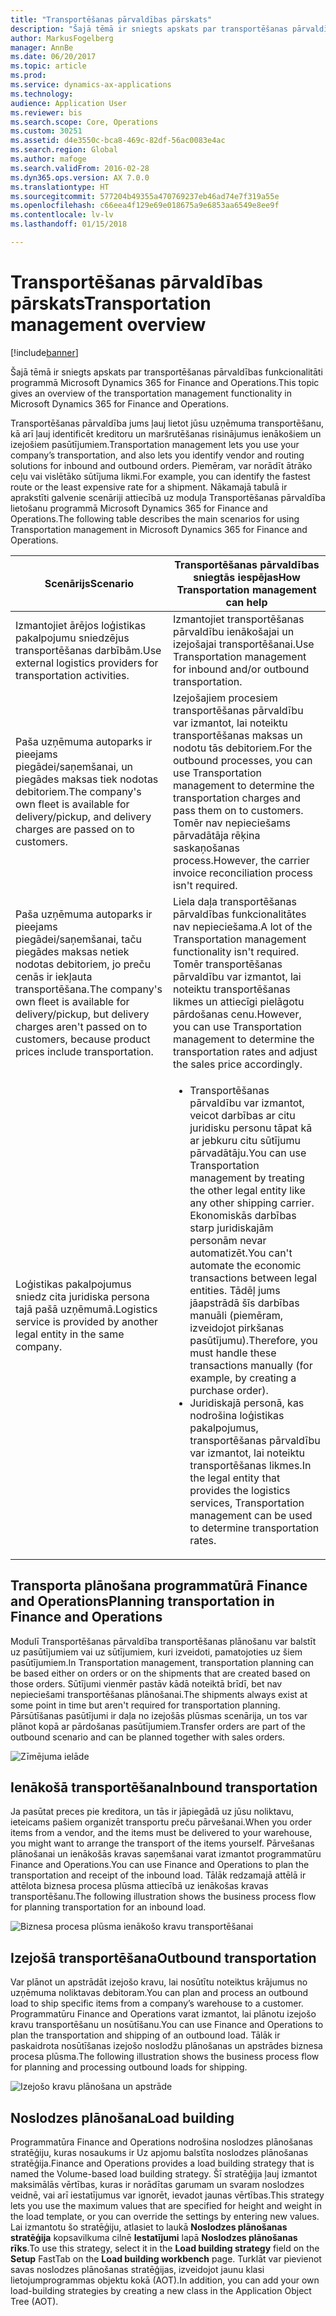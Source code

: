 ```yaml
---
title: "Transportēšanas pārvaldības pārskats"
description: "Šajā tēmā ir sniegts apskats par transportēšanas pārvaldības funkcionalitāti programmā Microsoft Dynamics 365 for Finance and Operations."
author: MarkusFogelberg
manager: AnnBe
ms.date: 06/20/2017
ms.topic: article
ms.prod: 
ms.service: dynamics-ax-applications
ms.technology: 
audience: Application User
ms.reviewer: bis
ms.search.scope: Core, Operations
ms.custom: 30251
ms.assetid: d4e3550c-bca8-469c-82df-56ac0083e4ac
ms.search.region: Global
ms.author: mafoge
ms.search.validFrom: 2016-02-28
ms.dyn365.ops.version: AX 7.0.0
ms.translationtype: HT
ms.sourcegitcommit: 577204b49355a470769237eb46ad74e7f319a55e
ms.openlocfilehash: c66eea4f129e69e018675a9e6853aa6549e8ee9f
ms.contentlocale: lv-lv
ms.lasthandoff: 01/15/2018

---
```


# <a name="transportation-management-overview"></a><span data-ttu-id="cf7a1-103">Transportēšanas pārvaldības pārskats</span><span class="sxs-lookup"><span data-stu-id="cf7a1-103">Transportation management overview</span></span>

[!include[banner](../includes/banner.md)]


<span data-ttu-id="cf7a1-104">Šajā tēmā ir sniegts apskats par transportēšanas pārvaldības funkcionalitāti programmā Microsoft Dynamics 365 for Finance and Operations.</span><span class="sxs-lookup"><span data-stu-id="cf7a1-104">This topic gives an overview of the transportation management functionality in Microsoft Dynamics 365 for Finance and Operations.</span></span>

<span data-ttu-id="cf7a1-105">Transportēšanas pārvaldība jums ļauj lietot jūsu uzņēmuma transportēšanu, kā arī ļauj identificēt kreditoru un maršrutēšanas risinājumus ienākošiem un izejošiem pasūtījumiem.</span><span class="sxs-lookup"><span data-stu-id="cf7a1-105">Transportation management lets you use your company’s transportation, and also lets you identify vendor and routing solutions for inbound and outbound orders.</span></span> <span data-ttu-id="cf7a1-106">Piemēram, var norādīt ātrāko ceļu vai vislētāko sūtījuma likmi.</span><span class="sxs-lookup"><span data-stu-id="cf7a1-106">For example, you can identify the fastest route or the least expensive rate for a shipment.</span></span> <span data-ttu-id="cf7a1-107">Nākamajā tabulā ir aprakstīti galvenie scenāriji attiecībā uz moduļa Transportēšanas pārvaldība lietošanu programmā Microsoft Dynamics 365 for Finance and Operations.</span><span class="sxs-lookup"><span data-stu-id="cf7a1-107">The following table describes the main scenarios for using Transportation management in Microsoft Dynamics 365 for Finance and Operations.</span></span>

<table>
<colgroup>
<col width="50%" />
<col width="50%" />
</colgroup>
<thead>
<tr class="header">
<th><span data-ttu-id="cf7a1-108">Scenārijs</span><span class="sxs-lookup"><span data-stu-id="cf7a1-108">Scenario</span></span></th>
<th><span data-ttu-id="cf7a1-109">Transportēšanas pārvaldības sniegtās iespējas</span><span class="sxs-lookup"><span data-stu-id="cf7a1-109">How Transportation management can help</span></span></th>
</tr>
</thead>
<tbody>
<tr class="odd">
<td><span data-ttu-id="cf7a1-110">Izmantojiet ārējos loģistikas pakalpojumu sniedzējus transportēšanas darbībām.</span><span class="sxs-lookup"><span data-stu-id="cf7a1-110">Use external logistics providers for transportation activities.</span></span></td>
<td><span data-ttu-id="cf7a1-111">Izmantojiet transportēšanas pārvaldību ienākošajai un izejošajai transportēšanai.</span><span class="sxs-lookup"><span data-stu-id="cf7a1-111">Use Transportation management for inbound and/or outbound transportation.</span></span></td>
</tr>
<tr class="even">
<td><span data-ttu-id="cf7a1-112">Paša uzņēmuma autoparks ir pieejams piegādei/saņemšanai, un piegādes maksas tiek nodotas debitoriem.</span><span class="sxs-lookup"><span data-stu-id="cf7a1-112">The company's own fleet is available for delivery/pickup, and delivery charges are passed on to customers.</span></span></td>
<td><span data-ttu-id="cf7a1-113">Izejošajiem procesiem transportēšanas pārvaldību var izmantot, lai noteiktu transportēšanas maksas un nodotu tās debitoriem.</span><span class="sxs-lookup"><span data-stu-id="cf7a1-113">For the outbound processes, you can use Transportation management to determine the transportation charges and pass them on to customers.</span></span> <span data-ttu-id="cf7a1-114">Tomēr nav nepieciešams pārvadātāja rēķina saskaņošanas process.</span><span class="sxs-lookup"><span data-stu-id="cf7a1-114">However, the carrier invoice reconciliation process isn't required.</span></span></td>
</tr>
<tr class="odd">
<td><span data-ttu-id="cf7a1-115">Paša uzņēmuma autoparks ir pieejams piegādei/saņemšanai, taču piegādes maksas netiek nodotas debitoriem, jo preču cenās ir iekļauta transportēšana.</span><span class="sxs-lookup"><span data-stu-id="cf7a1-115">The company's own fleet is available for delivery/pickup, but delivery charges aren't passed on to customers, because product prices include transportation.</span></span></td>
<td><span data-ttu-id="cf7a1-116">Liela daļa transportēšanas pārvaldības funkcionalitātes nav nepieciešama.</span><span class="sxs-lookup"><span data-stu-id="cf7a1-116">A lot of the Transportation management functionality isn't required.</span></span> <span data-ttu-id="cf7a1-117">Tomēr transportēšanas pārvaldību var izmantot, lai noteiktu transportēšanas likmes un attiecīgi pielāgotu pārdošanas cenu.</span><span class="sxs-lookup"><span data-stu-id="cf7a1-117">However, you can use Transportation management to determine the transportation rates and adjust the sales price accordingly.</span></span></td>
</tr>
<tr class="even">
<td><span data-ttu-id="cf7a1-118">Loģistikas pakalpojumus sniedz cita juridiska persona tajā pašā uzņēmumā.</span><span class="sxs-lookup"><span data-stu-id="cf7a1-118">Logistics service is provided by another legal entity in the same company.</span></span></td>
<td><ul>
<li><span data-ttu-id="cf7a1-119">Transportēšanas pārvaldību var izmantot, veicot darbības ar citu juridisku personu tāpat kā ar jebkuru citu sūtījumu pārvadātāju.</span><span class="sxs-lookup"><span data-stu-id="cf7a1-119">You can use Transportation management by treating the other legal entity like any other shipping carrier.</span></span> <span data-ttu-id="cf7a1-120">Ekonomiskās darbības starp juridiskajām personām nevar automatizēt.</span><span class="sxs-lookup"><span data-stu-id="cf7a1-120">You can't automate the economic transactions between legal entities.</span></span> <span data-ttu-id="cf7a1-121">Tādēļ jums jāapstrādā šīs darbības manuāli (piemēram, izveidojot pirkšanas pasūtījumu).</span><span class="sxs-lookup"><span data-stu-id="cf7a1-121">Therefore, you must handle these transactions manually (for example, by creating a purchase order).</span></span></li>
<li><span data-ttu-id="cf7a1-122">Juridiskajā personā, kas nodrošina loģistikas pakalpojumus, transportēšanas pārvaldību var izmantot, lai noteiktu transportēšanas likmes.</span><span class="sxs-lookup"><span data-stu-id="cf7a1-122">In the legal entity that provides the logistics services, Transportation management can be used to determine transportation rates.</span></span></li>
</ul></td>
</tr>
</tbody>
</table>

## <a name="planning-transportation-in-finance-and-operations"></a><span data-ttu-id="cf7a1-123">Transporta plānošana programmatūrā Finance and Operations</span><span class="sxs-lookup"><span data-stu-id="cf7a1-123">Planning transportation in Finance and Operations</span></span>
<span data-ttu-id="cf7a1-124">Modulī Transportēšanas pārvaldība transportēšanas plānošanu var balstīt uz pasūtījumiem vai uz sūtījumiem, kuri izveidoti, pamatojoties uz šiem pasūtījumiem.</span><span class="sxs-lookup"><span data-stu-id="cf7a1-124">In Transportation management, transportation planning can be based either on orders or on the shipments that are created based on those orders.</span></span> <span data-ttu-id="cf7a1-125">Sūtījumi vienmēr pastāv kādā noteiktā brīdī, bet nav nepieciešami transportēšanas plānošanai.</span><span class="sxs-lookup"><span data-stu-id="cf7a1-125">The shipments always exist at some point in time but aren't required for transportation planning.</span></span> <span data-ttu-id="cf7a1-126">Pārsūtīšanas pasūtījumi ir daļa no izejošās plūsmas scenārija, un tos var plānot kopā ar pārdošanas pasūtījumiem.</span><span class="sxs-lookup"><span data-stu-id="cf7a1-126">Transfer orders are part of the outbound scenario and can be planned together with sales orders.</span></span> 

![Zīmējuma ielāde](./media/Load-drawing1-1024x477.jpg)

## <a name="inbound-transportation"></a><span data-ttu-id="cf7a1-128">Ienākošā transportēšana</span><span class="sxs-lookup"><span data-stu-id="cf7a1-128">Inbound transportation</span></span>
<span data-ttu-id="cf7a1-129">Ja pasūtat preces pie kreditora, un tās ir jāpiegādā uz jūsu noliktavu, ieteicams pašiem organizēt transportu preču pārvešanai.</span><span class="sxs-lookup"><span data-stu-id="cf7a1-129">When you order items from a vendor, and the items must be delivered to your warehouse, you might want to arrange the transport of the items yourself.</span></span> <span data-ttu-id="cf7a1-130">Pārvešanas plānošanai un ienākošās kravas saņemšanai varat izmantot programmatūru Finance and Operations.</span><span class="sxs-lookup"><span data-stu-id="cf7a1-130">You can use Finance and Operations to plan the transportation and receipt of the inbound load.</span></span> <span data-ttu-id="cf7a1-131">Tālāk redzamajā attēlā ir attēlota biznesa procesa plūsma attiecībā uz ienākošas kravas transportēšanu.</span><span class="sxs-lookup"><span data-stu-id="cf7a1-131">The following illustration shows the business process flow for planning transportation for an inbound load.</span></span> 

![Biznesa procesa plūsma ienākošo kravu transportēšanai](./media/Businessprocessflowforinboundloadtransportation.jpg)

## <a name="outbound-transportation"></a><span data-ttu-id="cf7a1-133">Izejošā transportēšana</span><span class="sxs-lookup"><span data-stu-id="cf7a1-133">Outbound transportation</span></span>
<span data-ttu-id="cf7a1-134">Var plānot un apstrādāt izejošo kravu, lai nosūtītu noteiktus krājumus no uzņēmuma noliktavas debitoram.</span><span class="sxs-lookup"><span data-stu-id="cf7a1-134">You can plan and process an outbound load to ship specific items from a company’s warehouse to a customer.</span></span> <span data-ttu-id="cf7a1-135">Programmatūru Finance and Operations varat izmantot, lai plānotu izejošo kravu transportēšanu un nosūtīšanu.</span><span class="sxs-lookup"><span data-stu-id="cf7a1-135">You can use Finance and Operations to plan the transportation and shipping of an outbound load.</span></span> <span data-ttu-id="cf7a1-136">Tālāk ir paskaidrota nosūtīšanas izejošo noslodžu plānošanas un apstrādes biznesa procesa plūsma.</span><span class="sxs-lookup"><span data-stu-id="cf7a1-136">The following illustration shows the business process flow for planning and processing outbound loads for shipping.</span></span> 

![Izejošo kravu plānošana un apstrāde](./media/Planningandprocessingoutboundloads.jpg)

## <a name="load-building"></a><span data-ttu-id="cf7a1-138">Noslodzes plānošana</span><span class="sxs-lookup"><span data-stu-id="cf7a1-138">Load building</span></span>
<span data-ttu-id="cf7a1-139">Programmatūra Finance and Operations nodrošina noslodzes plānošanas stratēģiju, kuras nosaukums ir Uz apjomu balstīta noslodzes plānošanas stratēģija.</span><span class="sxs-lookup"><span data-stu-id="cf7a1-139">Finance and Operations provides a load building strategy that is named the Volume-based load building strategy.</span></span> <span data-ttu-id="cf7a1-140">Šī stratēģija ļauj izmantot maksimālās vērtības, kuras ir norādītas garumam un svaram noslodzes veidnē, vai arī iestatījumus var ignorēt, ievadot jaunas vērtības.</span><span class="sxs-lookup"><span data-stu-id="cf7a1-140">This strategy lets you use the maximum values that are specified for height and weight in the load template, or you can override the settings by entering new values.</span></span> <span data-ttu-id="cf7a1-141">Lai izmantotu šo stratēģiju, atlasiet to laukā **Noslodzes plānošanas stratēģija** kopsavilkuma cilnē **Iestatījumi** lapā **Noslodzes plānošanas rīks**.</span><span class="sxs-lookup"><span data-stu-id="cf7a1-141">To use this strategy, select it in the **Load building strategy** field on the **Setup** FastTab on the **Load building workbench** page.</span></span> <span data-ttu-id="cf7a1-142">Turklāt var pievienot savas noslodzes plānošanas stratēģijas, izveidojot jaunu klasi lietojumprogrammas objektu kokā (AOT).</span><span class="sxs-lookup"><span data-stu-id="cf7a1-142">In addition, you can add your own load-building strategies by creating a new class in the Application Object Tree (AOT).</span></span>




